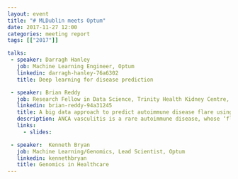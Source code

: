 ```yaml
---
layout: event
title: "# MLDublin meets Optum"
date: 2017-11-27 12:00
categories: meeting report
tags: [["2017"]]

talks:
 - speaker: Darragh Hanley
   job: Machine Learning Engineer, Optum
   linkedin: darragh-hanley-76a6302
   title: Deep learning for disease prediction

 - speaker: Brian Reddy
   job: Research Fellow in Data Science, Trinity Health Kidney Centre, School of Medicine and the ADAPT Centre for Digital Content
   linkedin: brian-reddy-94a31245
   title: A big data approach to predict autoimmune disease flare using environmental and clinical interactions
   description: ANCA vasculitis is a rare autoimmune disease, whose ‘flares’ can result in rapid kidney impairment and destruction of other organs. Flares cannot currently be predicted with accuracy. Epidemiological data support a strong environmental impact on flare risk, though it is unclear which factors are most relevant. We are using an unbiased big data approach in an attempt to define the ‘signature’ of the disease’s relapse. Environmental factors, such as infectious disease rates, weather and pollution, will be matched with patients’ locations, recorded by an app that we have developed. Clinical and biobank data will also be incorporated using semantic web approaches.
   links:
     - slides: 

 - speaker:  Kenneth Bryan
   job: Machine Learning/Genomics, Lead Scientist, Optum
   linkedin: kennethbryan
   title: Genomics in Healthcare
---
```

